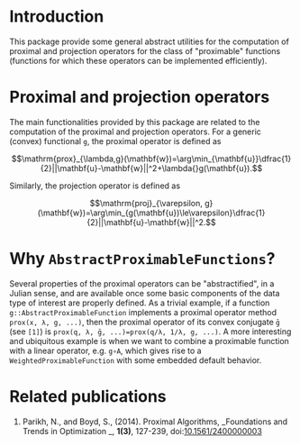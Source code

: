 # Introduction

This package provide some general abstract utilities for the computation of proximal and projection operators for the class of "proximable" functions (functions for which these operators can be implemented efficiently).

# Proximal and projection operators

The main functionalities provided by this package are related to the computation of the proximal and projection operators. For a generic (convex) functional ``g``, the proximal operator is defined as
```math
\mathrm{prox}_{\lambda,g}(\mathbf{w})=\arg\min_{\mathbf{u}}\dfrac{1}{2}||\mathbf{u}-\mathbf{w}||^2+\lambda{}g(\mathbf{u}).
```
Similarly, the projection operator is defined as
```math
\mathrm{proj}_{\varepsilon, g}(\mathbf{w})=\arg\min_{g(\mathbf{u})\le\varepsilon}\dfrac{1}{2}||\mathbf{u}-\mathbf{w}||^2.
```

# Why `AbstractProximableFunctions`?

Several properties of the proximal operators can be "abstractified", in a Julian sense, and are available once some basic components of the data type of interest are properly defined. As a trivial example, if a function `g::AbstractProximableFunction` implements a proximal operator method `prox(x, λ, g, ...)`, then the proximal operator of its convex conjugate ``ḡ`` (see `[1]`) is `prox(q, λ, ḡ, ...)=prox(q/λ, 1/λ, g, ...)`. A more interesting and ubiquitous example is when we want to combine a proximable function with a linear operator, e.g. ``g∘A``, which gives rise to a `WeightedProximableFunction` with some embedded default behavior.

# Related publications

1. Parikh, N., and Boyd, S., (2014). Proximal Algorithms, _Foundations and Trends in Optimization _, **1(3)**, 127-239, doi:[10.1561/2400000003](https://doi.org/10.1561/2400000003)